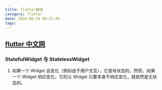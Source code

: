 ```yaml
---
title: flutter基础
category: flutter
date: 2024-06-29 00:21:05
tags:
---
```


## [flutter 中文网](https://docs.flutter.cn/get-started/flutter-for/android-devs)

### StatefulWidget 与 StatelessWidget

1. 如果一个 Widget 会变化（例如由于用户交互），它是有状态的。然而，如果一个 Widget 响应变化，它的父 Widget 只要本身不响应变化，就依然是无状态的。
